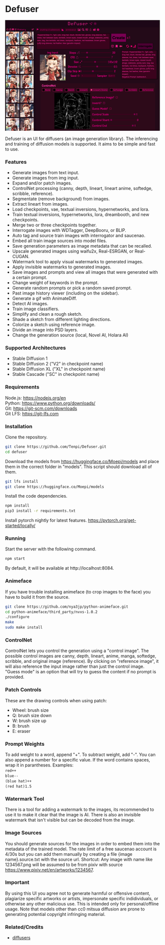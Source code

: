 # Defuser

![Image](https://github.com/Tenpi/Defuser/blob/main/assets/images/readme.png?raw=true)

Defuser is an UI for diffusers (an image generation library). The inferencing and training of diffusion 
models is supported. It aims to be simple and fast to use.

### Features
- Generate images from text input.
- Generate images from img input.
- Expand and/or patch images.
- ControlNet processing (canny, depth, lineart, lineart anime, softedge, scribble, reference).
- Segmentate (remove background) from images.
- Extract lineart from images.
- Load checkpoints, vae, textual inversions, hypernetworks, and lora.
- Train textual inversions, hypernetworks, lora, dreambooth, and new checkpoints.
- Merge two or three checkpoints together.
- Interrogate images with WDTagger, DeepBooru, or BLIP.
- Auto tag and source train images with interrogator and saucenao.
- Embed all train image sources into model files.
- Save generation parameters as image metadata that can be recalled.
- Upscale generated images using waifu2x, Real-ESRGAN, or Real-CUGAN.
- Watermark tool to apply visual watermarks to generated images.
- Apply invisible watermarks to generated images.
- Save images and prompts and view all images that were generated with a certain prompt.
- Change weight of keywords in the prompt.
- Generate random prompts or pick a random saved prompt.
- Past image history viewer (including on the sidebar).
- Generate a gif with AnimateDiff.
- Detect AI images.
- Train image classifiers.
- Simplify and clean a rough sketch.
- Shade a sketch from different lighting directions.
- Colorize a sketch using reference image.
- Divide an image into PSD layers.
- Change the generation source (local, Novel AI, Holara AI)

### Supported Architectures
- Stable Diffusion 1
- Stable Diffusion 2 ("V2" in checkpoint name)
- Stable Diffusion XL ("XL" in checkpoint name)
- Stable Cascade ("SC" in checkpoint name)

### Requirements

Node.js: https://nodejs.org/en \
Python: https://www.python.org/downloads/ \
Git: https://git-scm.com/downloads \
Git LFS: https://git-lfs.com

### Installation

Clone the repository.
```sh
git clone https://github.com/Tenpi/Defuser.git
cd defuser
```

Download the models from https://huggingface.co/Moepi/models 
and place them in the correct folder in "models". This script 
should download all of them.
```sh
git lfs install
git clone https://huggingface.co/Moepi/models
```

Install the code dependencies.
```sh
npm install
pip3 install -r requirements.txt
```

Install pytorch nightly for latest features. 
https://pytorch.org/get-started/locally/

### Running

Start the server with the following command.
```sh
npm start
```

By default, it will be available at http://localhost:8084.

### Animeface

If you have trouble installing animeface (to crop images to the face) you have to build it from the source.
```sh
git clone https://github.com/nya3jp/python-animeface.git
cd python-animeface/third_party/nvxs-1.0.2
./configure
make
sudo make install
```

### ControlNet

ControlNet lets you control the generation using a "control image". The possible control images are canny, depth,
lineart, anime, manga, softedge, scribble, and original image (reference). By clicking on "reference image", it will
also reference the input image rather than just the control image. "Guess mode" is an option that will try to guess the
content if no prompt is provided.

### Patch Controls

These are the drawing controls when using patch:
- Wheel: brush size
- Q: brush size down
- W: brush size up
- B: brush
- E: eraser

### Prompt Weights

To add weight to a word, append "+". To subtract weight, add "-". You can also append a number for a specific value. If the word
contains spaces, wrap it in parantheses. Examples: \
`red++` \
`blue--` \
`(blue hat)++` \
`(red hat)1.5`

### Watermark Tool

There is a tool for adding a watermark to the images, its recommended to use it to make it clear that the image is AI. There is 
also an invisible watermark that isn't visible but can be decoded from the image.

### Image Sources

You should generate sources for the images in order to embed them into the metadata of the trained model. The rate limit of 
a free saucenao account is 4/30s but you can add them manually by creating a file {image name}.source.txt with the source url. 
Shortcut: Any image with name like 1234567.png will be assumed to be from pixiv with source https://www.pixiv.net/en/artworks/1234567. 

### Important

By using this UI you agree not to generate harmful or offensive content, plagiarize specific artworks or artists, impersonate 
specific indidividuals, or otherwise any other malicious use. This is intended only for personal/offline usage. Note that models 
other than cc0 mitsua diffusion are prone to generating potential copyright infringing material.

### Related/Credits

- [diffusers](https://github.com/huggingface/diffusers)
